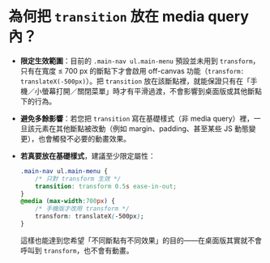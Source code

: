 # **為何把 `transition` 放在 media query 內？**
* **限定生效範圍**：目前的 `.main-nav ul.main-menu` 預設並未用到 `transform`，只有在寬度 ≤ 700 px 的斷點下才會啟用 off-canvas 功能（`transform: translateX(-500px)`）。把 `transition` 放在該斷點裡，就能保證只有在「手機／小螢幕打開／關閉菜單」時才有平滑過渡，不會影響到桌面版或其他斷點下的行為。

* **避免多餘影響**：若您把 `transition` 寫在基礎樣式（非 media query）裡，一旦該元素在其他斷點被改動（例如 margin、padding、甚至某些 JS 動態變更），也會觸發不必要的動畫效果。

* **若真要放在基礎樣式**，建議至少限定屬性：

    ```css
    .main-nav ul.main-menu {
        /* 只對 transform 生效 */
        transition: transform 0.5s ease-in-out;
    }
    @media (max-width:700px) {
        /* 手機版才改用 transform */
        transform: translateX(-500px);
    }
    ```

    這樣也能達到您希望「不同斷點有不同效果」的目的——在桌面版其實就不會呼叫到 `transform`，也不會有動畫。